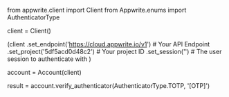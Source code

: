 from appwrite.client import Client
from Appwrite.enums import AuthenticatorType

client = Client()

(client
  .set_endpoint('https://cloud.appwrite.io/v1') # Your API Endpoint
  .set_project('5df5acd0d48c2') # Your project ID
  .set_session('') # The user session to authenticate with
)

account = Account(client)

result = account.verify_authenticator(AuthenticatorType.TOTP, '[OTP]')
